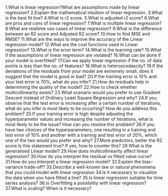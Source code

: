 1.What is linear regression?What are assumptions made by linear regression?
2.Explain the mathematical intuition of linear regression.
3.What is the best fit line?
4.What is r2 score.
5.What is adjusted r2 score?
6.What are pros and cons of linear regression?
7.What is multiple linear regression?
8.What are realtime use cases of linear regression?
9.What is the difference between an R2 score and Adjusted R2 score?
10.How to find MSE and RMSE?
11.What are the ways to improve the accuracy of the Linear regression model?
12.What are the cost functions used in Linear regression?
13.What is the error term?
14.What is the learning rate?
15.What if the assumptions of linear regression are violated?
16.What can be done if your model is overfitted?
17.Can we apply linear regression if the no. of data points is less than the no. of features?
18.What is heteroscedascity?
19.If the deviations of the residuals from your model are extremely small, does it suggest that the model is good or bad?
20.If the training error is 10% and your test error is 70%, what do you infer?
21.How do residuals help in determining the quality of the model?
22.How to check whether multicollinearity exists?
23.What scenario would you prefer to use Gradient Descent instead of Ordinary Least Square Regression and why?
24.If you observe that the test error is increasing after a certain number of iterations, what do you infer is most likely to be occurring? How do you address this problem?
25.If your training error is high despite adjusting the hyperparameter values and increasing the number of iterations, what is most likely to be the issue? How can you resolve this problem?
26.If you have two choices of the hyperparameters, one resulting in a training and test error of 10% and another with a training and test error of 20%, which one of the two would you prefer and why?
27.More predictors, better the R2 score.Is this statement true? If yes, how to counter this?
28.What is the generalised Linear model?
29.How does multicollinearity affect linear regression?
30.How do you interpret the residual vs fitted value curve?
31.How do you interpret a linear regression model?
32.Explain the bias-variance trade-off?
33.Describe a well-known law or natural phenomena that you could model with linear regression
34.Is it necessary to visualize the data when you have fitted a line?
35.Is linear regression suitable for time series analysis?
36.Is Overfitting a possibility with linear regression?
37.What is scaling? When is it necessary?

